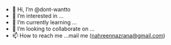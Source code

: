 - 👋 Hi, I’m @dont-wantto
- 👀 I’m interested in ...
- 🌱 I’m currently learning ...
- 💞️ I’m looking to collaborate on ...
- 📫 How to reach me ...mail me (nahreennazrana@gmail.com)

